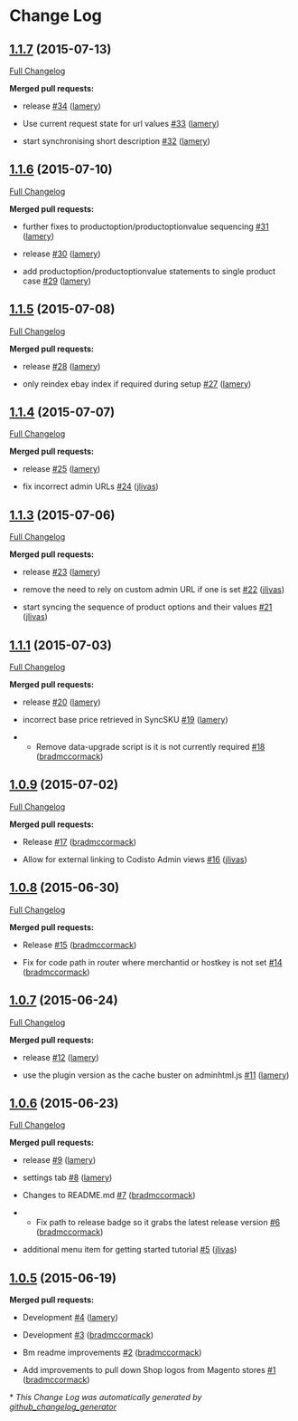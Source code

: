 # Change Log

## [1.1.7](https://github.com/CodistoConnect/CodistoConnect/tree/1.1.7) (2015-07-13)

[Full Changelog](https://github.com/CodistoConnect/CodistoConnect/compare/1.1.6...1.1.7)

**Merged pull requests:**

- release [\#34](https://github.com/CodistoConnect/CodistoConnect/pull/34) ([lamery](https://github.com/lamery))

- Use current request state for url values [\#33](https://github.com/CodistoConnect/CodistoConnect/pull/33) ([lamery](https://github.com/lamery))

- start synchronising short description [\#32](https://github.com/CodistoConnect/CodistoConnect/pull/32) ([lamery](https://github.com/lamery))

## [1.1.6](https://github.com/CodistoConnect/CodistoConnect/tree/1.1.6) (2015-07-10)

[Full Changelog](https://github.com/CodistoConnect/CodistoConnect/compare/1.1.5...1.1.6)

**Merged pull requests:**

- further fixes to productoption/productoptionvalue sequencing [\#31](https://github.com/CodistoConnect/CodistoConnect/pull/31) ([lamery](https://github.com/lamery))

- release [\#30](https://github.com/CodistoConnect/CodistoConnect/pull/30) ([lamery](https://github.com/lamery))

- add productoption/productoptionvalue statements to single product case [\#29](https://github.com/CodistoConnect/CodistoConnect/pull/29) ([lamery](https://github.com/lamery))

## [1.1.5](https://github.com/CodistoConnect/CodistoConnect/tree/1.1.5) (2015-07-08)

[Full Changelog](https://github.com/CodistoConnect/CodistoConnect/compare/1.1.4...1.1.5)

**Merged pull requests:**

- release [\#28](https://github.com/CodistoConnect/CodistoConnect/pull/28) ([lamery](https://github.com/lamery))

- only reindex ebay index if required during setup [\#27](https://github.com/CodistoConnect/CodistoConnect/pull/27) ([lamery](https://github.com/lamery))

## [1.1.4](https://github.com/CodistoConnect/CodistoConnect/tree/1.1.4) (2015-07-07)

[Full Changelog](https://github.com/CodistoConnect/CodistoConnect/compare/1.1.3...1.1.4)

**Merged pull requests:**

- release [\#25](https://github.com/CodistoConnect/CodistoConnect/pull/25) ([lamery](https://github.com/lamery))

- fix incorrect admin URLs [\#24](https://github.com/CodistoConnect/CodistoConnect/pull/24) ([jlivas](https://github.com/jlivas))

## [1.1.3](https://github.com/CodistoConnect/CodistoConnect/tree/1.1.3) (2015-07-06)

[Full Changelog](https://github.com/CodistoConnect/CodistoConnect/compare/1.1.1...1.1.3)

**Merged pull requests:**

- release [\#23](https://github.com/CodistoConnect/CodistoConnect/pull/23) ([lamery](https://github.com/lamery))

- remove the need to rely on custom admin URL if one is set [\#22](https://github.com/CodistoConnect/CodistoConnect/pull/22) ([jlivas](https://github.com/jlivas))

- start syncing the sequence of product options and their values [\#21](https://github.com/CodistoConnect/CodistoConnect/pull/21) ([jlivas](https://github.com/jlivas))

## [1.1.1](https://github.com/CodistoConnect/CodistoConnect/tree/1.1.1) (2015-07-03)

[Full Changelog](https://github.com/CodistoConnect/CodistoConnect/compare/1.0.9...1.1.1)

**Merged pull requests:**

- release [\#20](https://github.com/CodistoConnect/CodistoConnect/pull/20) ([lamery](https://github.com/lamery))

- incorrect base price retrieved in SyncSKU [\#19](https://github.com/CodistoConnect/CodistoConnect/pull/19) ([lamery](https://github.com/lamery))

- - Remove data-upgrade script is it is not currently required [\#18](https://github.com/CodistoConnect/CodistoConnect/pull/18) ([bradmccormack](https://github.com/bradmccormack))

## [1.0.9](https://github.com/CodistoConnect/CodistoConnect/tree/1.0.9) (2015-07-02)

[Full Changelog](https://github.com/CodistoConnect/CodistoConnect/compare/1.0.8...1.0.9)

**Merged pull requests:**

- Release [\#17](https://github.com/CodistoConnect/CodistoConnect/pull/17) ([bradmccormack](https://github.com/bradmccormack))

- Allow for external linking to Codisto Admin views [\#16](https://github.com/CodistoConnect/CodistoConnect/pull/16) ([jlivas](https://github.com/jlivas))

## [1.0.8](https://github.com/CodistoConnect/CodistoConnect/tree/1.0.8) (2015-06-30)

[Full Changelog](https://github.com/CodistoConnect/CodistoConnect/compare/1.0.7...1.0.8)

**Merged pull requests:**

- Release [\#15](https://github.com/CodistoConnect/CodistoConnect/pull/15) ([bradmccormack](https://github.com/bradmccormack))

- Fix for code path in router where merchantid or hostkey is not set [\#14](https://github.com/CodistoConnect/CodistoConnect/pull/14) ([bradmccormack](https://github.com/bradmccormack))

## [1.0.7](https://github.com/CodistoConnect/CodistoConnect/tree/1.0.7) (2015-06-24)

[Full Changelog](https://github.com/CodistoConnect/CodistoConnect/compare/1.0.6...1.0.7)

**Merged pull requests:**

- release [\#12](https://github.com/CodistoConnect/CodistoConnect/pull/12) ([lamery](https://github.com/lamery))

- use the plugin version as the cache buster on adminhtml.js [\#11](https://github.com/CodistoConnect/CodistoConnect/pull/11) ([lamery](https://github.com/lamery))

## [1.0.6](https://github.com/CodistoConnect/CodistoConnect/tree/1.0.6) (2015-06-23)

[Full Changelog](https://github.com/CodistoConnect/CodistoConnect/compare/1.0.5...1.0.6)

**Merged pull requests:**

- release [\#9](https://github.com/CodistoConnect/CodistoConnect/pull/9) ([lamery](https://github.com/lamery))

- settings tab [\#8](https://github.com/CodistoConnect/CodistoConnect/pull/8) ([lamery](https://github.com/lamery))

- Changes to README.md [\#7](https://github.com/CodistoConnect/CodistoConnect/pull/7) ([bradmccormack](https://github.com/bradmccormack))

- - Fix path to release badge so it grabs the latest release version [\#6](https://github.com/CodistoConnect/CodistoConnect/pull/6) ([bradmccormack](https://github.com/bradmccormack))

- additional menu item for getting started tutorial [\#5](https://github.com/CodistoConnect/CodistoConnect/pull/5) ([jlivas](https://github.com/jlivas))

## [1.0.5](https://github.com/CodistoConnect/CodistoConnect/tree/1.0.5) (2015-06-19)

**Merged pull requests:**

- Development [\#4](https://github.com/CodistoConnect/CodistoConnect/pull/4) ([lamery](https://github.com/lamery))

- Development [\#3](https://github.com/CodistoConnect/CodistoConnect/pull/3) ([bradmccormack](https://github.com/bradmccormack))

- Bm readme improvements [\#2](https://github.com/CodistoConnect/CodistoConnect/pull/2) ([bradmccormack](https://github.com/bradmccormack))

- Add improvements to pull down Shop logos from Magento stores [\#1](https://github.com/CodistoConnect/CodistoConnect/pull/1) ([bradmccormack](https://github.com/bradmccormack))



\* *This Change Log was automatically generated by [github_changelog_generator](https://github.com/skywinder/Github-Changelog-Generator)*